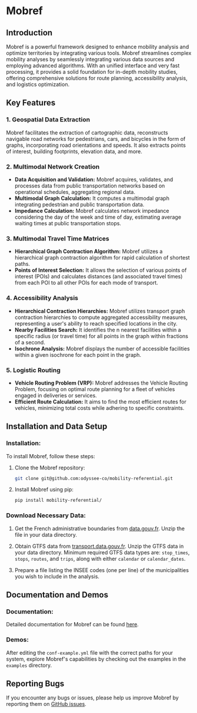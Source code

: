 # Mobref

## Introduction
Mobref is a powerful framework designed to enhance mobility analysis and optimize territories by integrating various tools. Mobref streamlines complex mobility analyses by seamlessly integrating various data sources and employing advanced algorithms. With an unified interface and very fast processing, it provides a solid foundation for in-depth mobility studies, offering comprehensive solutions for route planning, accessibility analysis, and logistics optimization.


## Key Features

### 1. **Geospatial Data Extraction**
Mobref facilitates the extraction of cartographic data, reconstructs navigable road networks for pedestrians, cars, and bicycles in the form of graphs, incorporating road orientations and speeds. It also extracts points of interest, building footprints, elevation data, and more.

### 2. **Multimodal Network Creation**
- **Data Acquisition and Validation:** Mobref acquires, validates, and processes data from public transportation networks based on operational schedules, aggregating regional data.
- **Multimodal Graph Calculation:** It computes a multimodal graph integrating pedestrian and public transportation data.
- **Impedance Calculation:** Mobref calculates network impedance considering the day of the week and time of day, estimating average waiting times at public transportation stops.

### 3. **Multimodal Travel Time Matrices**
- **Hierarchical Graph Contraction Algorithm:** Mobref utilizes a hierarchical graph contraction algorithm for rapid calculation of shortest paths.
- **Points of Interest Selection:** It allows the selection of various points of interest (POIs) and calculates distances (and associated travel times) from each POI to all other POIs for each mode of transport.

### 4. **Accessibility Analysis**
- **Hierarchical Contraction Hierarchies:** Mobref utilizes transport graph contraction hierarchies to compute aggregated accessibility measures, representing a user's ability to reach specified locations in the city.
- **Nearby Facilities Search:** It identifies the n nearest facilities within a specific radius (or travel time) for all points in the graph within fractions of a second.
- **Isochrone Analysis:** Mobref displays the number of accessible facilities within a given isochrone for each point in the graph.

### 5. **Logistic Routing**
- **Vehicle Routing Problem (VRP):** Mobref addresses the Vehicle Routing Problem, focusing on optimal route planning for a fleet of vehicles engaged in deliveries or services.
- **Efficient Route Calculation:** It aims to find the most efficient routes for vehicles, minimizing total costs while adhering to specific constraints.


## Installation and Data Setup

### Installation:
To install Mobref, follow these steps:

1. Clone the Mobref repository:
    ```bash
    git clone git@github.com:odyssee-co/mobility-referential.git
    ```

2. Install Mobref using pip:
    ```bash
    pip install mobility-referential/
    ```

### Download Necessary Data:
1. Get the French administrative boundaries from [data.gouv.fr](https://www.data.gouv.fr/fr/datasets/decoupage-administratif-communal-francais-issu-d-openstreetmap/). Unzip the file in your data directory.

2. Obtain GTFS data from [transport.data.gouv.fr](https://transport.data.gouv.fr/datasets/reseau-urbain-et-interurbain-dile-de-france-mobilites). Unzip the GTFS data in your data directory. Minimum required GTFS data types are: `stop_times`, `stops`, `routes`, and `trips`, along with either `calendar` or `calendar_dates`.

3. Prepare a file listing the INSEE codes (one per line) of the municipalities you wish to include in the analysis.

## Documentation and Demos

### Documentation:
Detailed documentation for Mobref can be found [here](link_to_documentation).

### Demos:
After editing the `conf-example.yml` file with the correct paths for your system, explore Mobref's capabilities by checking out the examples in the `examples` directory.

## Reporting Bugs
If you encounter any bugs or issues, please help us improve Mobref by reporting them on [GitHub issues](https://github.com/odyssee-co/mobility-referential/issues).

